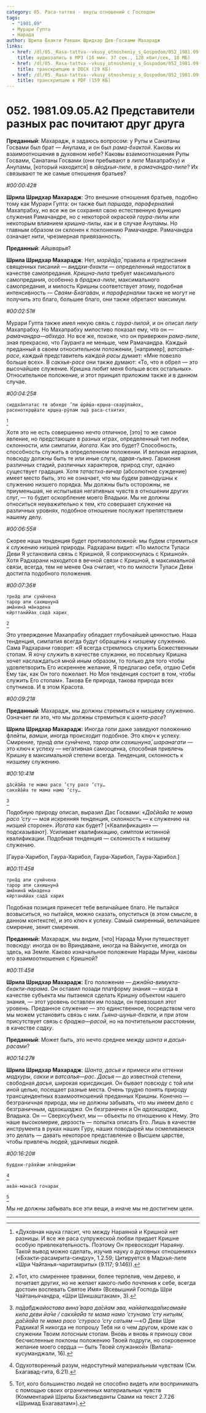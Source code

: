 ```yaml
---
category: 05. Раса-таттва - вкусы отношений с Господом
tags:
  - "1981.09"
  - Мурари Гупта
  - Нарада
author: Шрила Бхакти Ракшак Шридхар Дев-Госвами Махарадж
links:
  - href: /dl/05._Rasa-tattva--vkusy_otnosheniy_s_Gospodom/052_1981.09.05.A2_SridharMj_Predstaviteli_raznyh_ras_pochitajut_drug_druga.mp3
    title: аудиозапись в MP3 (16 мин. 37 сек., 128 кбит/сек, 18 МБ)
  - href: /dl/05._Rasa-tattva--vkusy_otnosheniy_s_Gospodom/052_1981.09.05.A2_SridharMj_Predstaviteli_raznyh_ras_pochitajut_drug_druga.docx
    title: транскрипцию в DOCX (29 КБ)
  - href: /dl/05._Rasa-tattva--vkusy_otnosheniy_s_Gospodom/052_1981.09.05.A2_SridharMj_Predstaviteli_raznyh_ras_pochitajut_drug_druga.pdf
    title: транскрипцию в PDF (159 КБ)
---
```


# 052. 1981.09.05.A2 Представители разных рас почитают друг друга

**Преданный**: Махарадж, я задаюсь вопросом: у Рупы и Санатаны Госвами был брат — Анупама, и он был *рама-бхактой*. Каковы их взаимоотношения в духовном небе? Каковы взаимоотношения Рупы Госвами, Санатаны Госвами (они пребывают в *лиле* Махапрабху) и Анупамы, [который находится] в *айодхья-лиле*, в *рамачандра-лиле*? Их связывают те же самые отношения братьев?

*#00:00:42#*

**Шрила Шридхар Махарадж**: Это внешние отношения братьев, подобно тому как Мурари Гупта: он также был *паршада*, *параферналий* Махапрабху, но все же он сохранял свою естественную функцию служения Рамачандре, но с некоторой окраской *гаура-лилы* или некоторым влиянием *кришна-лилы*, как и в случае Анупамы. Но главным образом он склонен к поклонению Рамачандре. Рамачандра означает *нити*, чрезмерная привязанность.

**Преданный**: *Айшварья*?

**Шрила Шридхар Махарадж**: Нет, *марйа̄да̄*, правила и предписания священных писаний — *виддхи-бхакти* — определенный недостаток в качестве самопредания. *Кришна-лила* требует максимального самопредания, особенно в *браджа-лиле*, максимального самопредания, и милость Кришны соответствует этому, подобная интенсивность — *Сваям-Бхагаван*, и *параферналии* также не могут не получить это благо, большее благо, они также обретают максимум.

*#00:02:51#*

Мурари Гупта также имел некую связь с *гаура-лилой*, и он описал *лилу* Махапрабху. Но Махапрабху милостиво показал ему, что он — *рамачандра*—*абхеда*. Но все же, похоже, что он привержен *рама-лиле*, зная прекрасно, что Гауранга не меньше, чем Рамачандра. Каждый преданный в своем относительном положении, [например], *ватсалья-расе*, каждый представитель каждой *расы* думает: «Мне повезло больше всех». В *сакхья-расе* они также думают: «То, что я обрел — это высочайшее служение. Кришна любит меня больше всех остальных». Относительное положение, и этот принцип приложим также и в данном случае.

*#00:04:25#*

    сиддха̄нтатас тв абхеде ’пи ш́рӣш́а-кр̣ш̣н̣а-сварӯпайох̣,
    расеноткр̣ш̣йате кр̣ш̣н̣а-рӯпам эш̣а̄ раса-стхитих̣
[^_ftn1]

Хотя это не есть совершенно нечто отличное, [это] то же самое явление, но предстающее в разных играх, определенный тип любви, склонности, или симпатии, *йогата*. Как это будет? Способность, способность служить в определенном положении. И великая иерархия, повсюду должны быть те или иные слуги, *адвая-гьяна*. Гармония различных стадий, различных характеров, природ слуг, однако существует градация. Хотя *татастха-вичар* (абсолютное суждение) имеет место быть, это не означает, что мы будем равнодушны к служению низшего порядка. Мы должны быть осторожны, не приуменьшая, не испытывая негативных чувств в отношении других слуг, — то будет оскорбление моего Владыки. Мы не должны относиться неуважительно к тем, кто совершает служение на различных уровнях, подобное отношение послужит препятствием нашему делу.

*#00:06:55#*

Скорее наша тенденция будет противоположной: мы будем стремиться к служению низшей природы. Радхарани видит: «По милости Туласи Деви Я установила связь с Кришной, Я соприкоснулась с Кришной». Хотя Радхарани находится в вечной связи с Кришной, в максимальной связи, всегда, тем не менее Она считает, что по милости Туласи Деви достигла подобного положения.

*#00:07:36#*

    тр̣на̄д апи сунӣчена
    тарор апи сахиш̣н̣уна̄
    ама̄нина̄ ма̄надена
    кӣрттанӣйах̣ сада̄ харих̣
[^_ftn2]

Это утверждение Махапрабху обладает глубочайшей ценностью. Наша тенденция, симпатия всегда будут обращены к низшему служению. Сама Радхарани говорит: «Я всегда стремлюсь служить Божественным стопам. Я хочу служить в качестве служанки, но поскольку Кришна хочет наслаждаться мной иным образом, то только для того чтобы удовлетворить Его искреннее желание, Я предлагаю себя, отдаю Себя Ему так, как Он того пожелает. Но Моя тенденция состоит в том, чтобы служить Его стопам». Такова Ее природа, такова природа всех спутников. И в этом Красота.

*#00:09:21#*

**Преданный**: Махарадж, мы должны стремиться к низшему служению. Означает ли это, что мы должны стремиться к *шанта-расе*?

**Шрила Шридхар Махарадж**: Иногда *гопи* даже завидуют положению флейты, *вамши*, иногда происходит подобное. Это ключ к успеху. Смирение, *тр̣на̄д апи сунӣчена*, *тарор апи сахиш̣н̣уна̄*, *шаранагати* — это ключ к успеху — негативная самооценка, способная привлечь Кришну в максимальной степени всегда. Тенденция, склонность к низшему служению.

*#00:10:41#*

    да̄сйа̄йа те мама расо ’сту расо ’сту…
    сакхйа̄йа те мама намо ’сту…
[^_ftn3]

Подобную природу описал, выразил Дас Госвами: «*Да̄сйа̄йа те мама расо ’сту* — моя искренняя тенденция, склонность — к служению на низшей стороне». *Йогата* как будет? [«Квалификация» — подсказывают]. Усиливает квалификацию, симптом истинной квалификации. Подобная тенденция — склонность к низшему служению.

[Гаура-Харибол, Гаура-Харибол, Гаура-Харибол, Гаура-Харибол.]

*#00:11:45#*

    тр̣н̣а̄д апи сунӣчена
    тарор апи сахиш̣н̣уна̄
    ама̄нина̄ ма̄надена
    кӣртанӣйах̣ сада̄ харих

Подобная позиция принесет тебе величайшее благо. Не пытайся возвыситься, но пытайся, можно сказать, опуститься (в этом смысле, в данном контексте), и это ключ к успеху. Самый смиренный, величайшее смирение, зенит смирения.

**Преданный:** Махарадж, мы видим, [что] Нарада Муни путешествует повсюду: иногда он во Вриндаване, иногда на Вайкунтхе, иногда он здесь, на Земле. Каково изначальное положение Нарады Муни, каковы его взаимоотношения с Кришной?

*#00:11:45#*

**Шрила Шридхар Махарадж**: Его положение — *джн̃а̄на-вимукта-бхакти-парама*. Он оставил позади платформу знания — когда в качестве субъекта мы пытаемся сделать Кришну объектом нашего знания, — этот уровень оставлен им позади, он превзошел этот уровень. Преданное служение — это единственное, посредством чего мы можем установить связь с ним. *Гьяна-шунья-бхакти*, и при этом присутствует связь с *браджа*—*расой*, но на почтительном расстоянии, в качестве *садху*.

**Преданный**: Может быть, это нечто среднее между *шанта* и *дасья-расами*?

*#00:14:27#*

**Шрила Шридхар Махарадж**: *Шанта*, *дасья* и примеси или оттенки *мадхуры*, *сакхи* и *ватсалья*—*рас*. *Дасья* — до известной степени, свободная *дасья*, широкая юрисдикция. Он бывает повсюду с той или иной целью, посещает разные места. Очень трудно понять природу трансцендентных взаимоотношений преданных Кришны. Конечно — безграничная природа, мы не должны забывать, что мы имеем дело с безграничным, *адхокшаджа*. Он безграничен и Он *адхокшаджа*, Владыка. Он — Сверхсубъект, мы — объекты по отношению к Нему. Это наше высокомерие, дерзость — попытка описать Его. Лишь в качестве инструмента в руках наших Гуру, наших поводырей мы осмеливаемся это делать — давать некоторое представление о Высшем царстве, чтобы привлечь людей, удачливых людей.

*#00:16:20#*

    буддхи-гра̄хйам атӣндрийам
[^_ftn4]

    ава̄н̇-манаса̄ гочарах̣
[^_ftn5]

Мы не должны забывать все эти вещи, а иначе мы не достигнем цели.

---

[^_ftn1]: «Духовная наука гласит, что между Нараяной и Кришной нет разницы. И все же раса супружеской любви придает Кришне особую привлекательность. Поэтому Он превосходит Нараяну. Такой вывод можно сделать, изучив науку о духовных отношениях» («Бхакти-расамрита-синдху», 1.2.59; Цитируется в Мадхья-лиле «Шри Чайтанья-чаритамриты» (9.117; 9.146)).

[^_ftn2]: «Тот, кто смиреннее травинки, более терпелив, чем дерево, и почитает других, но не желает какого-либо почтения к себе, всегда достоин воспевать Святое Имя» (Всевышний Господь Шри Чайтаньячандра, «Шри Шикшаштакам», 3).

[^_ftn3]: *па̄да̄бджайостава вина̄ вара да̄сйам эва, на̄нйаткада̄писамайе кила деви йа̄че / сакхйа̄йа те мама намо ’стунамо ’сту нитьям̇, да̄сйа̄йа те мама расо ’стурасо ’сту сатьям* —«О Деви Шри Радхика! Я никогда не попрошу Тебя ни о чем другом, кроме как о служении Твоим лотосным стопам. Вновь и вновь я приношу свои бесчисленные поклоны положению Твоей подруги, но сокровенное желание моего сердца — быть Твоей служанкой» (Вилапа-кусуманджали, 16).

[^_ftn4]: Одухотворенный разум, недоступный материальным чувствам (См. Бхагавад-гита, 6.21).

[^_ftn5]: Тот, кого большинство людей не способно видеть или воспринимать с помощью своих ограниченных материальных чувств (Комментарий Шрилы Бхактиведанты Свами на текст 2.7.26 «Шримад Бхагаватам»).

